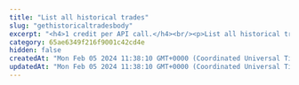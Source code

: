 ```yaml
---
title: "List all historical trades"
slug: "gethistoricaltradesbody"
excerpt: "<h4>1 credit per API call.</h4><br/><p>List all historical trades. It is possible to list all trades, trades for specific trading pair and/or account.</p>"
category: 65ae6349f216f9001c42cd4e
hidden: false
createdAt: "Mon Feb 05 2024 11:38:10 GMT+0000 (Coordinated Universal Time)"
updatedAt: "Mon Feb 05 2024 11:38:10 GMT+0000 (Coordinated Universal Time)"
---
```

